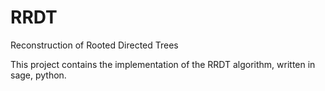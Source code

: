 # RRDT
Reconstruction of Rooted Directed Trees

This project contains the implementation of the RRDT algorithm, written in sage, python.
